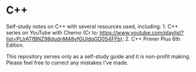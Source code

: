 # C++
Self-study notes on C++ with several resources used, including: 1. C++ series on YouTube with Cherno (Cr to: https://www.youtube.com/playlist?list=PLlrATfBNZ98dudnM48yfGUldqGD0S4FFb); 2. C++ Primer Plus 6th Edition. 

This repository serves only as a self-study guide and it is non-profit making. Please feel free to correct any mistakes I've made. 
